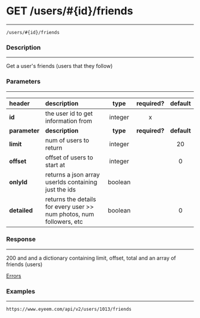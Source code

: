 # GET /users/#{id}/friends 
***
`/users/#{id}/friends`

### Description
***
Get a user's friends (users that they follow)

### Parameters
***

|header| description| type |required? |default|
|:---------|:--------------|:----------:|:------------:|:------------:|
|**id**|the user id to get information from|integer|x||
|**parameter**| **description**| **type** |**required?** |**default**|
|**limit**|num of users to return|integer||20|
|**offset**|offset of users to start at|integer||0|
|**onlyId**|returns a json array userIds containing just the ids|boolean|||
|**detailed**|returns the details for every user >> num photos, num followers, etc|boolean||0|

### Response
***

200 and and a dictionary containing limit, offset, total and an array of friends (users)


[Errors](../../resources/errors.md)

### Examples
***

`https://www.eyeem.com/api/v2/users/1013/friends`


